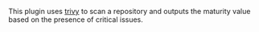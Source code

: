 This plugin uses [trivy](https://github.com/aquasecurity/trivy) to scan a repository and outputs the maturity value
based on the presence of critical issues. 
